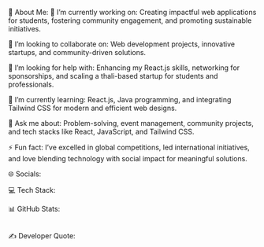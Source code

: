 💫 About Me:
🔭 I’m currently working on:
Creating impactful web applications for students, fostering community engagement, and promoting sustainable initiatives.

🎉 I’m looking to collaborate on:
Web development projects, innovative startups, and community-driven solutions.

🤝 I’m looking for help with:
Enhancing my React.js skills, networking for sponsorships, and scaling a thali-based startup for students and professionals.

🌱 I’m currently learning:
React.js, Java programming, and integrating Tailwind CSS for modern and efficient web designs.

💬 Ask me about:
Problem-solving, event management, community projects, and tech stacks like React, JavaScript, and Tailwind CSS.

⚡ Fun fact:
I’ve excelled in global competitions, led international initiatives, and love blending technology with social impact for meaningful solutions.

🌐 Socials:


💻 Tech Stack:













📊 GitHub Stats:
<br/>
<br/>

✍️ Developer Quote:
